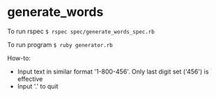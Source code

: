 generate_words
==============

To run rspec
`$ rspec spec/generate_words_spec.rb`

To run program
`$ ruby generator.rb`

How-to:
 - Input text in similar format '1-800-456'. Only last digit set ('456') is effective
 - Input '.' to quit
